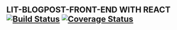 ## LIT-BLOGPOST-FRONT-END WITH REACT [![Build Status](https://travis-ci.org/Nziranziza/lit-blogpost-front-end.svg?branch=develop)](https://travis-ci.org/Nziranziza/lit-blogpost-front-end) [![Coverage Status](https://coveralls.io/repos/github/Nziranziza/lit-blogpost-front-end/badge.svg?branch=develop)](https://coveralls.io/github/Nziranziza/lit-blogpost-front-end?branch=develop)